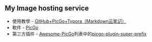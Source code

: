 ## My Image hosting service

- 使用教學 - [GitHub+PicGo+Typora（Markdown云笔记）](https://blog.csdn.net/huxingchuan573/article/details/106599955)
- 軟件 - [PicGo](https://github.com/Molunerfinn/PicGo)
- 第三方插件 - [Awesome-PicGo](https://github.com/PicGo/Awesome-PicGo)列表中的[picgo-plugin-super-prefix](https://github.com/gclove/picgo-plugin-super-prefix)
